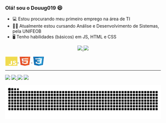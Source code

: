 ### Olá! sou o Douug019 😄

  - 💻 Estou procurando meu primeiro emprego na área de TI
  - 🧑‍🎓 Atualmente estou cursando Análise e Desenvolvimento de Sistemas, pela UNIFEOB
  - 🖥️ Tenho habilidades (básicos) em JS, HTML e CSS
  
<div align="center">
  <a href="https://github.com/rafaballerini">
  <img height="180em" src="https://github-readme-stats.vercel.app/api?username=Douug019&show_icons=true&theme=dark&include_all_commits=true&count_private=true"/>
  <img height="180em" src="https://github-readme-stats.vercel.app/api/top-langs/?username=Douug019&layout=compact&langs_count=7&theme=dark"/>
</div>

  <div style="display: inline_block"><br>
  <img align="center" alt="Douglas-Js" height="30" width="40" src="https://raw.githubusercontent.com/devicons/devicon/master/icons/javascript/javascript-plain.svg">
  <img align="center" alt="Douglas-HTML" height="30" width="40" src="https://raw.githubusercontent.com/devicons/devicon/master/icons/html5/html5-original.svg">
  <img align="center" alt="Douglas-CSS" height="30" width="40" src="https://raw.githubusercontent.com/devicons/devicon/master/icons/css3/css3-original.svg">
  </div>
 
  <hr>
  
<div> 
  <a href="https://www.instagram.com/dooug.viinicius/" target="_blank"><img src="https://img.shields.io/badge/-Instagram-%23E4405F?style=for-the-badge&logo=instagram&logoColor=white" target="_blank"></a>
  <a href = "dougrete2014@outlook.com"><img src="https://img.shields.io/badge/Microsoft_Outlook-0078D4?style=for-the-badge&logo=microsoft-outlook&logoColor=white" target="_blank">   </a>
  <a href="https://www.linkedin.com/in/douglas-vinicius-nobrega-13b6a5192lipi=urn%3Ali%3Apage%3Ad_flagship3_profile_view_base_contact_details%3BH%2FMwO%2BQJQi%2Bqijq7Cf4k2g%3D%3D"   target="_blank"><img src="https://img.shields.io/badge/-LinkedIn-%230077B5?style=for-the-badge&logo=linkedin&logoColor=white" target="_blank"></a> 
  <a href="https://wa.me/5519993120356;" target="_blank"><img src="https://img.shields.io/badge/WhatsApp-25D366?style=for-the-badge&logo=whatsapp&logoColor=white" target="_blank">   </a> 
 
  ![Snake animation](https://github.com/Douug019/Douug019/blob/output/github-contribution-grid-snake.svg)
 
</div>
